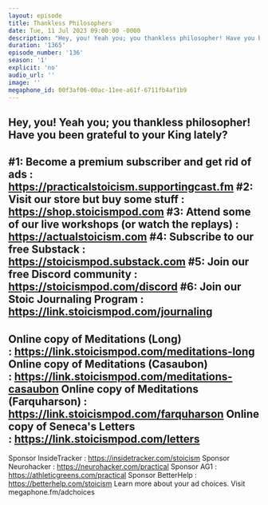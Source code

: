 ```yaml
---
layout: episode
title: Thankless Philosophers
date: Tue, 11 Jul 2023 09:00:00 -0000
description: "Hey, you! Yeah you; you thankless philosopher! Have you been grateful to your King lately?\n--\n#1: Become a premium subscriber and get rid of ads : https://practicalstoicism.supportingcast.fm\n#2: Visit our store but buy some stuff : https://shop.stoicismpod.com\n#3: Attend some of our live workshops (or watch the replays) : https://actualstoicism.com\n#4: Subscribe to our free Substack : https://stoicismpod.substack.com\n#5: Join our free Discord community : https://stoicismpod.com/discord\n#6: Join our Stoic Journaling Program : https://link.stoicismpod.com/journaling\n--\nOnline copy of Meditations (Long) :\_https://link.stoicismpod.com/meditations-long\nOnline copy of Meditations (Casaubon) :\_https://link.stoicismpod.com/meditations-casaubon\nOnline copy of Meditations (Farquharson) : https://link.stoicismpod.com/farquharson\nOnline copy of Seneca's Letters :\_https://link.stoicismpod.com/letters\n--\nSponsor InsideTracker : https://insidetracker.com/stoicism\nSponsor Neurohacker : https://neurohacker.com/practical\nSponsor AG1 : https://athleticgreens.com/practical\nSponsor BetterHelp : https://betterhelp.com/stoicism\nLearn more about your ad choices. Visit megaphone.fm/adchoices"
duration: '1365'
episode_number: '136'
season: '1'
explicit: 'no'
audio_url: ''
image: ''
megaphone_id: 00f3af06-00ac-11ee-a61f-6711fb4af1b9
---
```


Hey, you! Yeah you; you thankless philosopher! Have you been grateful to your King lately?
--
#1: Become a premium subscriber and get rid of ads : https://practicalstoicism.supportingcast.fm
#2: Visit our store but buy some stuff : https://shop.stoicismpod.com
#3: Attend some of our live workshops (or watch the replays) : https://actualstoicism.com
#4: Subscribe to our free Substack : https://stoicismpod.substack.com
#5: Join our free Discord community : https://stoicismpod.com/discord
#6: Join our Stoic Journaling Program : https://link.stoicismpod.com/journaling
--
Online copy of Meditations (Long) : https://link.stoicismpod.com/meditations-long
Online copy of Meditations (Casaubon) : https://link.stoicismpod.com/meditations-casaubon
Online copy of Meditations (Farquharson) : https://link.stoicismpod.com/farquharson
Online copy of Seneca's Letters : https://link.stoicismpod.com/letters
--
Sponsor InsideTracker : https://insidetracker.com/stoicism
Sponsor Neurohacker : https://neurohacker.com/practical
Sponsor AG1 : https://athleticgreens.com/practical
Sponsor BetterHelp : https://betterhelp.com/stoicism
Learn more about your ad choices. Visit megaphone.fm/adchoices